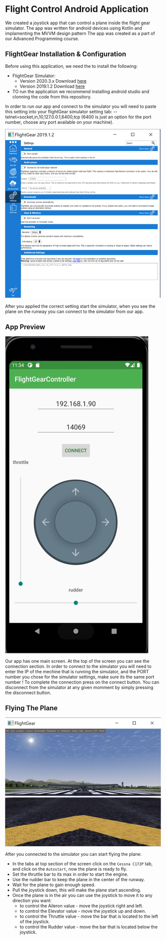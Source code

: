 # Flight Control Android Application​


We created a joystick app that can control a plane inside the flight gear simulator.​
The app was written for android devices using Kotlin and implamenting the MVVM design pattern​
The app was created as a part of our Advanced Programming course. 

## FlightGear Installation & Configuration

Before using this application, we need the to install the following:
 - FlightGear Simulator:
   - Version 2020.3.x Download [here](https://www.flightgear.org/download/)
   - Version 2019.1.2 Download [here](https://sourceforge.net/projects/flightgear/files/release-2019.1/)
 - TO run the application we recommend installing android studio and clonning the code from this repository.
   
In order to run our app and connect to the simulator you will need to paste this setting into your flightGear simulator setting tab:
--telnet=socket,in,10,127.0.0.1,6400,tcp (6400 is just an option for the port number, choose any port available on your machine). 

![alt text](https://github.com/yana-sidnich/pictures/blob/main/pic1.png)

After you applied the correct setting start the simulator, when you see the plane on the runway you can connect to the simulator from our app.


## App Preview
![alt text](https://github.com/yana-sidnich/pictures/blob/main/pic3.png)

Our app has one main screen. 
At the top of the screen you can see the connection section. In order to connect to the simulator you will need to enter the IP of the mechine that is running the simulator, and the PORT number you chose for the simulator settings, make sure its the same port number !
To complete the connection press on the connect button. You can disconnect from the simulator at any given momment by simply pressing the disconnect button. 

## Flying The Plane

![alt text](https://github.com/yana-sidnich/pictures/blob/main/pic4.png)

After you connected to the simulator you can start flying the plane:
- In the tabs at top section of the screen click on the `Cessna C172P` tab, and click on the `Autostart`, now the plane is ready to fly.
- Set the thruttle bar to its max in order to start the engine.
- Use the rudder bar to keep the plane in the center of the runway.
- Wait for the plane to gain enough speed.
- Pull the joystick down, this will make the plane start ascending.
- Once the plane is in the air you can use the joystick to move it to any direction you want:
  - to control the Aileron value - move the joystick right and left.
  - to control the Elevator value - move the joystick up and down.
  - to control the Thruttle value - move the bar that is located to the left of the joystick.
  - to control the Rudder value - move the bar that is located below the joystick.
